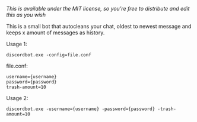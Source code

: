 *This is available under the MIT license, so you're free to distribute and edit this as you wish*

This is a small bot that autocleans your chat, oldest to newest message and keeps x amount of messages as history.


Usage 1:
```
discordbot.exe -config=file.conf
```
file.conf:
```
username={username}
password={password}
trash-amount=10
```
Usage 2:
```
discordbot.exe -username={username} -password={password} -trash-amount=10
```
